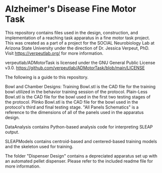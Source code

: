 # Alzheimer's Disease Fine Motor Task
This repository contains files used in the design, construction, and implementation of a reaching task apparatus in a fine motor task project. 
This was created as a part of a project for the SOCIAL Neurobiology Lab at Arizona State University under the direction of Dr. Jessica Verpeut, PhD. 
Visit https://verpeutlab.org/ for more information. 

verpeutlab/ADMotorTask is licensed under the GNU General Public License v3.0. https://github.com/verpeutlab/ADMotorTask/blob/main/LICENSE

The following is a guide to this repository.

Bowl and Chamber Designs:
Training Bowl.stl is the CAD file for the training bowl utilized in the behavior training session of the protocol. 
Plain-Less Bowl.stl is the CAD file for the bowl used in the first two testing stages of the protocol.
Plinko Bowl.stl is the CAD file for the bowl used in the protocol's third and final testing stage.
"All Panels Schematics" is a reference to the dimensions of all of the panels used in the apparatus design.

DataAnalysis contains Python-based analysis code for interpreting SLEAP output.

SLEAPModels contains centroid-based and centered-based training models and the skeleton used for training.

The folder "Dispenser Design" contains a depreciated apparatus set up with an automated pellet dispenser. Please refer to the included readme file for more information.
